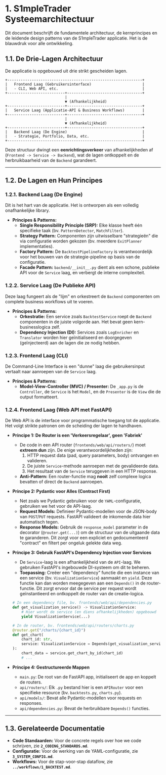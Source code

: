 # 1. S1mpleTrader Systeemarchitectuur

Dit document beschrijft de fundamentele architectuur, de kernprincipes en de leidende design patterns van de S1mpleTrader applicatie. Het is de blauwdruk voor alle ontwikkeling.

## 1.1. De Drie-Lagen Architectuur

De applicatie is opgebouwd uit drie strikt gescheiden lagen.

```
+-------------------------------------------------------------+
|   Frontend Laag (Gebruikersinterface)                       |
|   - CLI, Web API, etc.                                      |
+--------------------------+----------------------------------+
                           |
                           ▼ (Afhankelijkheid)
+--------------------------+----------------------------------+
|   Service Laag (Applicatie-API & Business Workflows)        |
+--------------------------+----------------------------------+
                           |
                           ▼ (Afhankelijkheid)
+--------------------------+----------------------------------+
|   Backend Laag (De Engine)                                  |
|   - Strategie, Portfolio, Data, etc.                        |
+-------------------------------------------------------------+
```

Deze structuur dwingt een **eenrichtingsverkeer** van afhankelijkheden af (`Frontend -> Service -> Backend`), wat de lagen ontkoppelt en de herbruikbaarheid van de `Backend` garandeert.

---

## 1.2. De Lagen en Hun Principes

### 1.2.1. Backend Laag (De Engine)

Dit is het hart van de applicatie. Het is ontworpen als een volledig onafhankelijke library.

* **Principes & Patterns:**
    * **Single Responsibility Principle (SRP):** Elke klasse heeft één specifieke taak (bv. `PatternDetector`, `MatchFilter`).
    * **Strategy Pattern:** Componenten zijn uitwisselbare "strategieën" die via configuratie worden gekozen (bv. meerdere `ExitPlanner` implementaties).
    * **Factory Pattern:** De `BacktestPipelineFactory` is verantwoordelijk voor het bouwen van de strategie-pipeline op basis van de configuratie.
    * **Facade Pattern:** `backend/__init__.py` dient als een schone, publieke API voor de `Service` laag, en verbergt de interne complexiteit.

### 1.2.2. Service Laag (De Publieke API)

Deze laag fungeert als de "lijm" en orkestreert de `Backend` componenten om complete business workflows uit te voeren.

* **Principes & Patterns:**
    * **Orkestratie:** Een service zoals `BacktestService` roept de `Backend` componenten in de juiste volgorde aan. Het bevat geen kern-businesslogica zelf.
    * **Dependency Injection (DI):** Services zoals `LogEnricher` en `Translator` worden hier geïnitialiseerd en doorgegeven (geïnjecteerd) aan de lagen die ze nodig hebben.

### 1.2.3. Frontend Laag (CLI)

De Command-Line Interface is een "dunne" laag die gebruikersinput vertaalt naar aanroepen van de `Service` laag.

* **Principes & Patterns:**
    * **Model-View-Controller (MVC) / Presenter:** De `_app.py` is de `Controller`, de `Service` is het `Model`, en de `Presenter` is de `View` die de output formatteert.

### **1.2.4. Frontend Laag (Web API met FastAPI)**

De Web API is de interface voor programmatische toegang tot de applicatie. Het volgt strikte patronen om de scheiding der lagen te handhaven.

* **Principe 1: De Router is een 'Verkeersregelaar', geen 'Fabriek'**
    * De code in een API router (`frontends/web/api/routers/`) moet **extreem dun** zijn. De enige verantwoordelijkheden zijn:
        1.  HTTP request data (pad, query parameters, body) ontvangen en valideren.
        2.  De juiste `Service`-methode aanroepen met de gevalideerde data.
        3.  Het resultaat van de `Service` teruggeven in een HTTP response.
    * **Anti-Pattern:** Een router-functie mag **nooit** zelf complexe logica bevatten of direct de `Backend` aanroepen.

* **Principe 2: Pydantic voor Alles (Contract First)**
    * Net zoals we Pydantic gebruiken voor de `YAML`-configuratie, gebruiken we het voor de API-laag.
    * **Request Models:** Definieer Pydantic-modellen voor de JSON-body van `POST`/`PUT` requests. FastAPI valideert de inkomende data hier automatisch tegen.
    * **Response Models:** Gebruik de `response_model` parameter in de decorator (`@router.get(...)`) om de structuur van de uitgaande data te garanderen. Dit zorgt voor een expliciet en gedocumenteerd "contract" en filtert per ongeluk gelekte data weg.

* **Principe 3: Gebruik FastAPI's Dependency Injection voor Services**
    * De `Service`-laag is een afhankelijkheid van de `API`-laag. We gebruiken FastAPI's ingebouwde DI-systeem om dit te beheren.
    * **Toepassing:** Creëer een "dependency" functie die een instance van een service (bv. `VisualizationService`) aanmaakt en `yield`. Deze functie kan dan worden meegegeven aan een `Depends()` in de router-functie. Dit zorgt ervoor dat de service per request wordt geïnstantieerd en ontkoppelt de router van de creatie-logica.

    ```python
    # In een dependency file, bv. frontends/web/api/dependencies.py
    def get_visualization_service() -> VisualizationService:
        # Hier wordt de service (en diens afhankelijkheden) opgebouwd
        yield VisualizationService(...)

    # In de router, bv. frontends/web/api/routers/charts.py
    @router.get("/charts/{chart_id}")
    def get_chart(
        chart_id: str,
        service: VisualizationService = Depends(get_visualization_service)
    ):
        chart_data = service.get_chart_by_id(chart_id)
        # ...
    ```

* **Principe 4: Gestructureerde Mappen**
    * `main.py`: De root van de FastAPI app, initialiseert de app en koppelt de routers.
    * `api/routers/`: Elk `.py` bestand hier is een `APIRouter` voor een specifieke resource (bv. `backtests.py`, `charts.py`).
    * `api/models/`: Bevat alle Pydantic-modellen voor requests en responses.
    * `api/dependencies.py`: Bevat de herbruikbare `Depends()` functies.

---

## 1.3. Gerelateerde Documentatie

* **Code Standaarden:** Voor de concrete regels over hoe we code schrijven, zie **`2_CODING_STANDARDS.md`**.
* **Configuratie:** Voor de werking van de YAML-configuratie, zie **`3_SYSTEM_CONFIG.md`**.
* **Workflows:** Voor de stap-voor-stap dataflow, zie **`../workflows/1_BACKTEST.md`**.